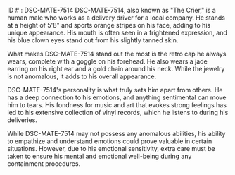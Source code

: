 ID # : DSC-MATE-7514
DSC-MATE-7514, also known as "The Crier," is a human male who works as a delivery driver for a local company. He stands at a height of 5'8" and sports orange stripes on his face, adding to his unique appearance. His mouth is often seen in a frightened expression, and his blue clown eyes stand out from his slightly tanned skin.

What makes DSC-MATE-7514 stand out the most is the retro cap he always wears, complete with a goggle on his forehead. He also wears a jade earring on his right ear and a gold chain around his neck. While the jewelry is not anomalous, it adds to his overall appearance.

DSC-MATE-7514's personality is what truly sets him apart from others. He has a deep connection to his emotions, and anything sentimental can move him to tears. His fondness for music and art that evokes strong feelings has led to his extensive collection of vinyl records, which he listens to during his deliveries.

While DSC-MATE-7514 may not possess any anomalous abilities, his ability to empathize and understand emotions could prove valuable in certain situations. However, due to his emotional sensitivity, extra care must be taken to ensure his mental and emotional well-being during any containment procedures.